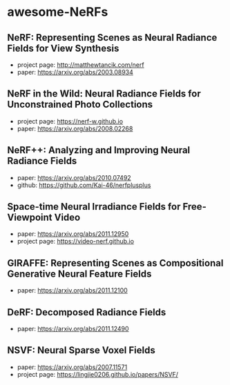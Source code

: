 # awesome-NeRFs

## NeRF: Representing Scenes as Neural Radiance Fields for View Synthesis

- project page: http://matthewtancik.com/nerf
- paper: https://arxiv.org/abs/2003.08934

## NeRF in the Wild: Neural Radiance Fields for Unconstrained Photo Collections

- project page: https://nerf-w.github.io
- paper: https://arxiv.org/abs/2008.02268

## NeRF++: Analyzing and Improving Neural Radiance Fields

- paper: https://arxiv.org/abs/2010.07492
- github: https://github.com/Kai-46/nerfplusplus

## Space-time Neural Irradiance Fields for Free-Viewpoint Video

- paper: https://arxiv.org/abs/2011.12950
- project page: https://video-nerf.github.io

## GIRAFFE: Representing Scenes as Compositional Generative Neural Feature Fields

- paper: https://arxiv.org/abs/2011.12100

## DeRF: Decomposed Radiance Fields

- paper: https://arxiv.org/abs/2011.12490

## NSVF: Neural Sparse Voxel Fields

- paper: https://arxiv.org/abs/2007.11571
- project page: https://lingjie0206.github.io/papers/NSVF/
